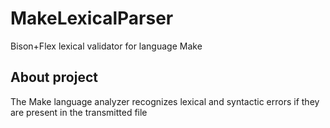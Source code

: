 # MakeLexicalParser
Bison+Flex lexical validator for language Make

## About project
The Make language analyzer recognizes lexical and syntactic errors if they are present in the transmitted file
